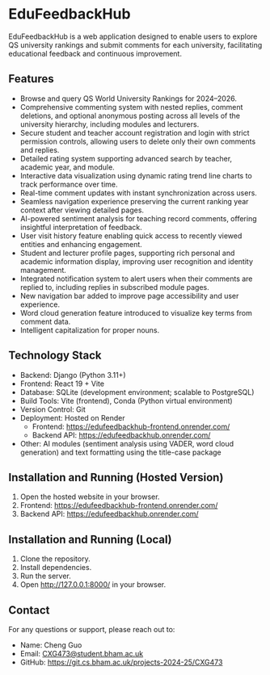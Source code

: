 # EduFeedbackHub

EduFeedbackHub is a web application designed to enable users to explore QS university rankings and submit comments for
each university, facilitating educational feedback and continuous improvement.

## Features

- Browse and query QS World University Rankings for 2024–2026.
- Comprehensive commenting system with nested replies, comment deletions, and optional anonymous posting across all
  levels of the university hierarchy, including modules and lecturers.
- Secure student and teacher account registration and login with strict permission controls, allowing users to delete
  only their own comments and replies.
- Detailed rating system supporting advanced search by teacher, academic year, and module.
- Interactive data visualization using dynamic rating trend line charts to track performance over time.
- Real-time comment updates with instant synchronization across users.
- Seamless navigation experience preserving the current ranking year context after viewing detailed pages.
- AI-powered sentiment analysis for teaching record comments, offering insightful interpretation of feedback.
- User visit history feature enabling quick access to recently viewed entities and enhancing engagement.
- Student and lecturer profile pages, supporting rich personal and academic information display, improving user
  recognition and identity management.
- Integrated notification system to alert users when their comments are replied to, including replies in subscribed
  module pages.
- New navigation bar added to improve page accessibility and user experience.
- Word cloud generation feature introduced to visualize key terms from comment data.
- Intelligent capitalization for proper nouns.

## Technology Stack

- Backend: Django (Python 3.11+)
- Frontend: React 19 + Vite
- Database: SQLite (development environment; scalable to PostgreSQL)
- Build Tools: Vite (frontend), Conda (Python virtual environment)
- Version Control: Git
- Deployment: Hosted on Render
    - Frontend: https://edufeedbackhub-frontend.onrender.com/
    - Backend API: https://edufeedbackhub.onrender.com/
- Other: AI modules (sentiment analysis using VADER, word cloud generation) and text formatting using the title-case
  package

## Installation and Running (Hosted Version)

1. Open the hosted website in your browser.
2. Frontend: https://edufeedbackhub-frontend.onrender.com/
3. Backend API: https://edufeedbackhub.onrender.com/

## Installation and Running (Local)

1. Clone the repository.
2. Install dependencies.
3. Run the server.
4. Open http://127.0.0.1:8000/ in your browser.

## Contact

For any questions or support, please reach out to:

- Name: Cheng Guo
- Email: CXG473@student.bham.ac.uk
- GitHub: https://git.cs.bham.ac.uk/projects-2024-25/CXG473
